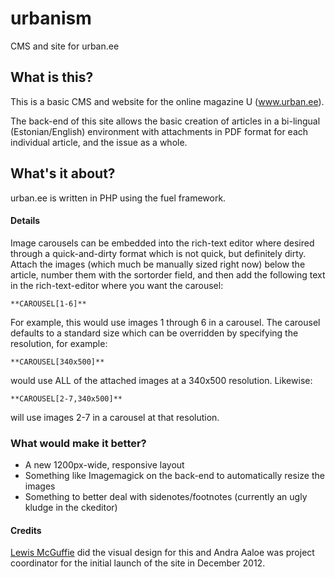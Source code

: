 urbanism
========

CMS and site for urban.ee



## What is this?

This is a basic CMS and website for the online magazine U (www.urban.ee).

The back-end of this site allows the basic creation of articles in a bi-lingual (Estonian/English) environment with attachments in PDF format for each individual article, and the issue as a whole.

## What's it about?

urban.ee is written in PHP using the fuel framework.

#### Details

Image carousels can be embedded into the rich-text editor where desired through a quick-and-dirty format which is not quick, but definitely dirty. Attach the images (which much be manually sized right now) below the article, number them with the sortorder field, and then add the following text in the rich-text-editor where you want the carousel:

    **CAROUSEL[1-6]**

For example, this would use images 1 through 6 in a carousel. The carousel defaults to a standard size which can be overridden by specifying the resolution, for example:

    **CAROUSEL[340x500]**

would use ALL of the attached images at a 340x500 resolution. Likewise:

    **CAROUSEL[2-7,340x500]**

will use images 2-7 in a carousel at that resolution.


### What would make it better?

* A new 1200px-wide, responsive layout
* Something like Imagemagick on the back-end to automatically resize the images
* Something to better deal with sidenotes/footnotes (currently an ugly kludge in the ckeditor)

#### Credits
[Lewis McGuffie](http://lewisdoesdesign.com/) did the visual design for this and Andra Aaloe was project coordinator for the initial launch of the site in December 2012.
